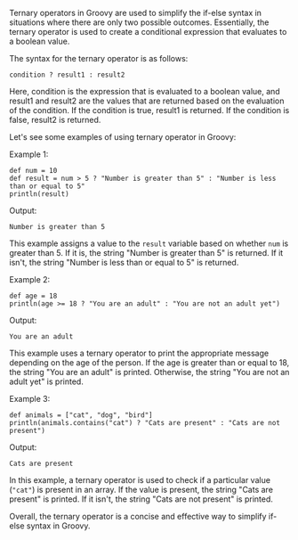 Ternary operators in Groovy are used to simplify the if-else syntax in situations where there are only two possible outcomes. Essentially, the ternary operator is used to create a conditional expression that evaluates to a boolean value.

The syntax for the ternary operator is as follows:

```
condition ? result1 : result2
```

Here, condition is the expression that is evaluated to a boolean value, and result1 and result2 are the values that are returned based on the evaluation of the condition. If the condition is true, result1 is returned. If the condition is false, result2 is returned.

Let's see some examples of using ternary operator in Groovy:

Example 1:
```
def num = 10
def result = num > 5 ? "Number is greater than 5" : "Number is less than or equal to 5"
println(result)
```
Output:
```
Number is greater than 5
```

This example assigns a value to the `result` variable based on whether `num` is greater than 5. If it is, the string "Number is greater than 5" is returned. If it isn't, the string "Number is less than or equal to 5" is returned.

Example 2:
```
def age = 18
println(age >= 18 ? "You are an adult" : "You are not an adult yet")
```
Output:
```
You are an adult
```
This example uses a ternary operator to print the appropriate message depending on the age of the person. If the age is greater than or equal to 18, the string "You are an adult" is printed. Otherwise, the string "You are not an adult yet" is printed.

Example 3:
```
def animals = ["cat", "dog", "bird"]
println(animals.contains("cat") ? "Cats are present" : "Cats are not present")
```
Output:
```
Cats are present
```
In this example, a ternary operator is used to check if a particular value (`"cat"`) is present in an array. If the value is present, the string "Cats are present" is printed. If it isn't, the string "Cats are not present" is printed.

Overall, the ternary operator is a concise and effective way to simplify if-else syntax in Groovy.